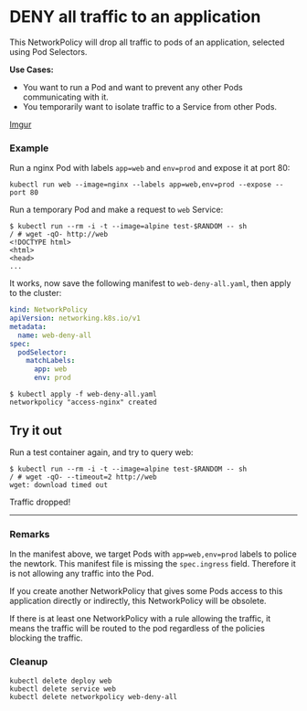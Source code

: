 # DENY all traffic to an application

This NetworkPolicy will drop all traffic to pods of an
application, selected using Pod Selectors.

**Use Cases:**
- You want to run a Pod and want to prevent any other Pods
  communicating with it.
- You temporarily want to isolate traffic to a Service from
  other Pods.

[Imgur](http://i.imgur.com/tYTktQV.gifv)

### Example

Run a nginx Pod with labels `app=web` and `env=prod` and expose it at port 80:

    kubectl run web --image=nginx --labels app=web,env=prod --expose --port 80
    
Run a temporary Pod and make a request to `web` Service:

    $ kubectl run --rm -i -t --image=alpine test-$RANDOM -- sh
    / # wget -qO- http://web
    <!DOCTYPE html>
    <html>
    <head>
    ...
    
It works, now save the following manifest to `web-deny-all.yaml`,
then apply to the cluster:

```yaml
kind: NetworkPolicy
apiVersion: networking.k8s.io/v1
metadata:
  name: web-deny-all
spec:
  podSelector:
    matchLabels:
      app: web
      env: prod
```

```
$ kubectl apply -f web-deny-all.yaml
networkpolicy "access-nginx" created
```

## Try it out

Run a test container again, and try to query web:

    $ kubectl run --rm -i -t --image=alpine test-$RANDOM -- sh
    / # wget -qO- --timeout=2 http://web
    wget: download timed out

Traffic dropped!

-----

### Remarks

In the manifest above, we target Pods with `app=web,env=prod` labels
to police the newtork. This manifest file is missing the `spec.ingress` field.
Therefore it is not allowing any traffic into the Pod.

If you create another NetworkPolicy that gives some Pods access to this application
directly or indirectly, this NetworkPolicy will be obsolete.

If there is at least one NetworkPolicy with a rule allowing the traffic,
it means the traffic will be routed to the pod regardless of the policies blocking
the traffic.


### Cleanup

```
kubectl delete deploy web
kubectl delete service web
kubectl delete networkpolicy web-deny-all
```
